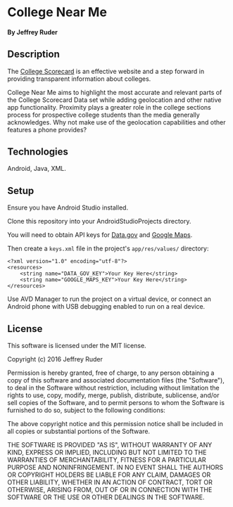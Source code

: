 # College Near Me

#### By Jeffrey Ruder

## Description

The [College Scorecard](https://collegescorecard.ed.gov/) is an effective website and a step forward in providing transparent information about colleges.

College Near Me aims to highlight the most accurate and relevant parts of the College Scorecard Data set while adding geolocation and other native app functionality. Proximity plays a greater role in the college sections process for prospective college students than the media generally acknowledges. Why not make use of the geolocation capabilities and other features a phone provides?

## Technologies

Android, Java, XML.

## Setup

Ensure you have Android Studio installed.

Clone this repository into your AndroidStudioProjects directory.

You will need to obtain API keys for [Data.gov](https://api.data.gov/) and [Google Maps](https://developers.google.com/maps/documentation/android-api/).

Then create a `keys.xml` file in the project's `app/res/values/` directory:

```
<?xml version="1.0" encoding="utf-8"?>
<resources>
    <string name="DATA_GOV_KEY">Your Key Here</string>
    <string name="GOOGLE_MAPS_KEY">Your Key Here</string>
</resources>
```

Use AVD Manager to run the project on a virtual device, or connect an Android phone with USB debugging enabled to run on a real device.

## License

This software is licensed under the MIT license.

Copyright (c) 2016 Jeffrey Ruder

Permission is hereby granted, free of charge, to any person obtaining a copy of this software and associated documentation files (the "Software"), to deal in the Software without restriction, including without limitation the rights to use, copy, modify, merge, publish, distribute, sublicense, and/or sell copies of the Software, and to permit persons to whom the Software is furnished to do so, subject to the following conditions:

The above copyright notice and this permission notice shall be included in all copies or substantial portions of the Software.

THE SOFTWARE IS PROVIDED "AS IS", WITHOUT WARRANTY OF ANY KIND, EXPRESS OR IMPLIED, INCLUDING BUT NOT LIMITED TO THE WARRANTIES OF MERCHANTABILITY, FITNESS FOR A PARTICULAR PURPOSE AND NONINFRINGEMENT. IN NO EVENT SHALL THE AUTHORS OR COPYRIGHT HOLDERS BE LIABLE FOR ANY CLAIM, DAMAGES OR OTHER LIABILITY, WHETHER IN AN ACTION OF CONTRACT, TORT OR OTHERWISE, ARISING FROM, OUT OF OR IN CONNECTION WITH THE SOFTWARE OR THE USE OR OTHER DEALINGS IN THE SOFTWARE.

